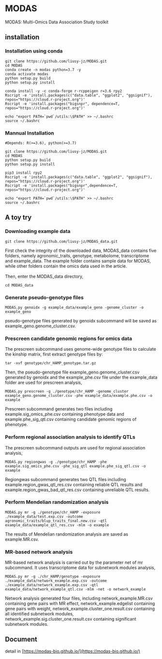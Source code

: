 # MODAS
MODAS: Multi-Omics Data Association Study toolkit

## installation
### Installation using conda
```
git clone https://github.com/liusy-jz/MODAS.git
cd MODAS
conda create -n modas python=3.7 -y
conda activate modas
python setup.py build
python setup.py install

conda install -y -c conda-forge r-rcppeigen r=3.6 rpy2
Rscript -e 'install.packages(c("data.table", "ggplot2", "ggsignif"), repos="https://cloud.r-project.org")'
Rscript -e 'install.packages("bigsnpr", dependence=T, repos="https://cloud.r-project.org")'

echo "export PATH=`pwd`/utils:\$PATH" >> ~/.bashrc
source ~/.bashrc
```

### Mannual Installation
```
#Depends: R(>=3.6), python(>=3.7)

git clone https://github.com/liusy-jz/MODAS.git
cd MODAS
python setup.py build
python setup.py install

pip3 install rpy2
Rscript -e 'install.packages(c("data.table", "ggplot2", "ggsignif"), repos="https://cloud.r-project.org")'
Rscript -e 'install.packages("bigsnpr",dependence=T, repos="https://cloud.r-project.org")'

echo "export PATH=`pwd`/utils:\$PATH" >> ~/.bashrc
source ~/.bashrc
```

## A toy try
### Downloading example data
```
git clone https://github.com/liusy-jz/MODAS_data.git
```
First check the integrity of the downloaded data, MODAS_data contains five folders, namely  agronomic_traits, genotype, metabolome, transcriptome and example_data. The example folder contains sample data for MODAS, while other folders contain the omics data used in the article.<br/><br/>
Then, enter the MODAS_data directory,
```
cd MODAS_data
```
### Generate pseudo-genotype files
```
MODAS.py genoidx -g example_data/example_geno -genome_cluster -o example_geno
```
pseudo-genotype files generated by genoidx subcommand will be saved as example_geno.genome_cluster.csv.
### Prescreen candidate genomic regions for omics data
The prescreen subcommand uses genome-wide genotype files to calculate the kinship matrix, first extract genotype files by:
```
tar -xvf genotype/chr_HAMP_genotype.tar.gz
```
Then, the pseudo-genotype file example_geno.genome_cluster.csv generated by genoidx and the example_phe.csv file under the example_data folder are used for prescreen analysis,
```
MODAS.py prescreen -g ./genotype/chr_HAMP -genome_cluster example_geno.genome_cluster.csv -phe example_data/example.phe.csv -o example
```
Prescreen subcommand  generates two files including example.sig_omics_phe.csv containing phenotype data and example.phe_sig_qtl.csv containing candidate genomic regions of phenotype.
### Perform regional association analysis to identify QTLs
The prescreen subcommand outputs are used for regional association analysis,
```
MODAS.py regiongwas -g ./genotype/chr_HAMP -phe example.sig_omics_phe.csv -phe_sig_qtl example.phe_sig_qtl.csv -o example
```
Regiongwas subcommand generates two QTL files including example.region_gwas_qtl_res.csv containing reliable QTL results and example.region_gwas_bad_qtl_res.csv containing unreliable QTL results.
### Perform Mendelian randomization analysis
```
MODAS.py mr -g ./genotype/chr_HAMP -exposure ./example_data/test.exp.csv -outcome agronomic_traits/blup_traits_final.new.csv -qtl example_data/example_qtl_res.csv -mlm -o example
```
The results of Mendelian randomization analysis are saved as example.MR.csv.
### MR-based network analysis
MR-based network analysis is carried out by the parameter net of mr subcommand. It uses transcriptome data for subnetwork modules analysis,
```
MODAS.py mr -g ./chr_HAMP/genotype -exposure ./example_data/network_example.exp.csv -outcome ./example_data/network_example.exp.csv -qtl example_data/network_example_qtl.csv -mlm -net -o network_example
```
Network analysis generated four files, including network_example.MR.csv containing gene pairs with MR effect, network_example.edgelist containing gene pairs with weight, network_example.cluster_one.result.csv containing all identified subnetwork modules, network_example.sig.cluster_one.result.csv containing significant subnetwork modules.


## Document
detail in [https://modas-bio.github.io/](https://modas-bio.github.io/)
